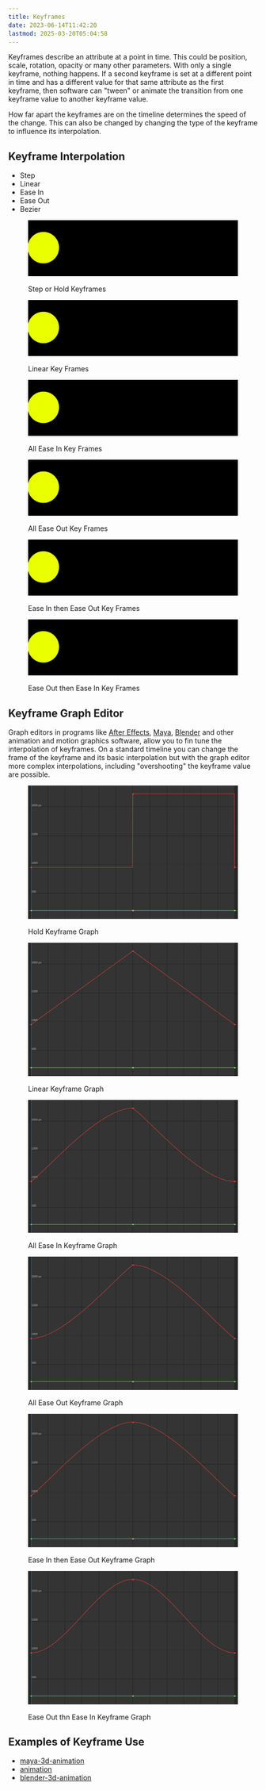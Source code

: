 ```yaml
---
title: Keyframes
date: 2023-06-14T11:42:20
lastmod: 2025-03-20T05:04:58
---
```


Keyframes describe an attribute at a point in time. This could be position, scale, rotation, opacity or many other parameters. With only a single keyframe, nothing happens. If a second keyframe is set at a different point in time and has a different value for that same attribute as the first keyframe, then software can "tween" or animate the transition from one keyframe value to another keyframe value.

How far apart the keyframes are on the timeline determines the speed of the change. This can also be changed by changing the type of the keyframe to influence its interpolation.

## Keyframe Interpolation

- Step
- Linear
- Ease In
- Ease Out
- Bezier

<figure>

[![Step or Hold Keyframes](./attachments/Step-Hold-Keyframe-Interpolation.gif)](./attachments/Step-Hold-Keyframe-Interpolation.gif)

<figcaption>

Step or Hold Keyframes

</figcaption>
</figure>
<figure>

[![Linear Keyframes](./attachments/Linear-Keyframe-Interpolation.gif)](./attachments/Linear-Keyframe-Interpolation.gif)

<figcaption>

Linear Key Frames

</figcaption>
</figure>

<figure>

[![All Ease In Keyframes](./attachments/Ease-In-Keyframe-Interpolation.gif)](./attachments/Ease-In-Keyframe-Interpolation.gif)

<figcaption>

All Ease In Key Frames

</figcaption>
</figure>

<figure>

[![All Ease Out Keyframes](./attachments/Ease-Out-Keyframe-Interpolation.gif)](./attachments/Ease-Out-Keyframe-Interpolation.gif)

<figcaption>

All Ease Out Key Frames

</figcaption>
</figure>

<figure>

[![Ease In then Ease Out Key Frames](./attachments/Ease-In-Then-Ease-Out-Keyframe-Interpolation.gif)](./attachments/Ease-In-Then-Ease-Out-Keyframe-Interpolation.gif)

<figcaption>

Ease In then Ease Out Key Frames

</figcaption>
</figure>

<figure>

[![Ease Out then Ease In Key Frames](./attachments/Ease-Out-Then-Ease-In-Keyframe-Interpolation.gif)](./attachments/Ease-Out-Then-Ease-In-Keyframe-Interpolation.gif)

<figcaption>

Ease Out then Ease In Key Frames

</figcaption>
</figure>

## Keyframe Graph Editor

Graph editors in programs like [After Effects](../video/after-effects/after-effects.md), [Maya](../3d-modeling/maya/maya.md), [Blender](../3d-modeling/blender/blender.md) and other animation and motion graphics software, allow you to fin tune the interpolation of keyframes. On a standard timeline you can change the frame of the keyframe and its basic interpolation but with the graph editor more complex interpolations, including "overshooting" the keyframe value are possible.

<div class="gallery-grid">
<figure>

[![Hold Keyframe Graph](./attachments/hold-keyframe-graph.jpg)](./attachments/hold-keyframe-graph.jpg)

<figcaption>

Hold Keyframe Graph

</figcaption>
</figure>

<figure>

[![Linear Keyframe Graph](./attachments/linear-keyframe-graph.jpg)](./attachments/linear-keyframe-graph.jpg)

<figcaption>

Linear Keyframe Graph

</figcaption>
</figure>

<figure>

[![All Ease In Keyframe Graph](./attachments/ease-in-keyframe-graph.jpg)](./attachments/ease-in-keyframe-graph.jpg)

<figcaption>

All Ease In Keyframe Graph

</figcaption>
</figure>

<figure>

[![All Ease Out Keyframe Graph](./attachments/ease-out-keyframe-graph.jpg)](./attachments/ease-out-keyframe-graph.jpg)

<figcaption>

All Ease Out Keyframe Graph

</figcaption>
</figure>

<figure>

[![Ease In then Ease Out Keyframe Graph](./attachments/ease-in-then-ease-out-keyframe-graph.jpg)](./attachments/ease-in-then-ease-out-keyframe-graph.jpg)

<figcaption>

Ease In then Ease Out Keyframe Graph

</figcaption>
</figure>

<figure>

[![Ease Out thn Ease In Keyframe Graph](./attachments/ease-out-then-ease-in-keyframe-graph.jpg)](./attachments/ease-out-then-ease-in-keyframe-graph.jpg)

<figcaption>

Ease Out thn Ease In Keyframe Graph

</figcaption>
</figure>
</div>

## Examples of Keyframe Use

- [maya-3d-animation](../3d-modeling/maya/3d-animation-maya.md)
- [animation](./animation.md)
- [blender-3d-animation](../3d-modeling/blender/3d-animation-blender.md)
